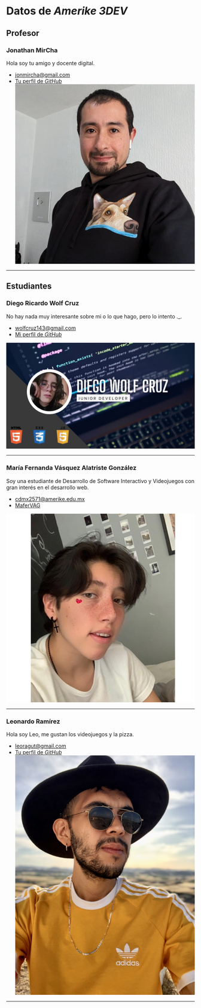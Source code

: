 # Datos de _Amerike 3DEV_

## Profesor

### Jonathan MirCha

Hola soy tu amigo y docente digital.

- [jonmircha@gmail.com](jonmircha@gmail.com)
- [Tu perfil de _GitHub_](https://github.com/jonmircha)
  ![Tu nombre](./img/jonmircha.jpg)

---

## Estudiantes

### Diego Ricardo Wolf Cruz

No hay nada muy interesante sobre mi o lo que hago, pero lo intento ._.

- [wolfcruz143@gmail.com](wolfcruz143@gmail.com)
- [Mi perfil de _GitHub_](https://github.com/UwUolf)

![Diego Wolf](./img/Banner.png)

---

### María Fernanda Vásquez Alatriste González

Soy una estudiante de Desarrollo de Software Interactivo y Videojuegos con gran interés en el desarrollo web.

- [cdmx2571@amerike.edu.mx](cdmx2571@amerike.edu.mx)
- [MaferVAG](https://github.com/MaferVAG)

![MaferVAG](./img/MaferVAG.jpg)

---

### Leonardo Ramírez

Hola soy Leo, me gustan los videojuegos y la pizza.

- [leoragut@gmail.com](leoragut@gmail.com)
- [Tu perfil de _GitHub_](https://github.com/LeeonDeChino)
  ![Tu nombre](./img/leo.jpeg)

---
